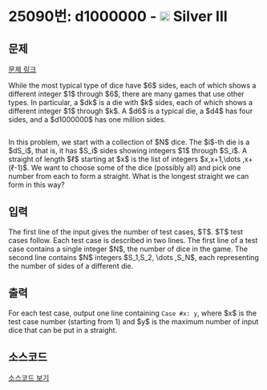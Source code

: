 # 25090번: d1000000 - <img src="https://static.solved.ac/tier_small/8.svg" style="height:20px" /> Silver III

<!-- performance -->

<!-- 문제 제출 후 깃허브에 푸시를 했을 때 제출한 코드의 성능이 입력될 공간입니다.-->

<!-- end -->

## 문제

[문제 링크](https://boj.kr/25090)


<p>While the most typical type of dice have $6$ sides, each of which shows a different integer $1$ through $6$, there are many games that use other types. In particular, a $dk$ is a die with $k$ sides, each of which shows a different integer $1$ through $k$. A $d6$ is a typical die, a $d4$ has four sides, and a $d1000000$ has one million sides.</p>

<p style="text-align: center;"><img alt="" src="https://upload.acmicpc.net/71c9cbbf-a002-47f1-8afa-4843d4be1ca0/-/preview/"></p>

<p>In this problem, we start with a collection of $N$ dice. The $i$-th die is a $dS_i$, that is, it has $S_i$ sides showing integers $1$ through $S_i$. A straight of length $ℓ$ starting at $x$ is the list of integers $x,x+1,\dots ,x+(ℓ-1)$. We want to choose some of the dice (possibly all) and pick one number from each to form a straight. What is the longest straight we can form in this way?</p>



## 입력


<p>The first line of the input gives the number of test cases, $T$. $T$ test cases follow. Each test case is described in two lines. The first line of a test case contains a single integer $N$, the number of dice in the game. The second line contains $N$ integers $S_1,S_2, \dots ,S_N$, each representing the number of sides of a different die.</p>



## 출력


<p>For each test case, output one line containing <code>Case #x: y</code>, where $x$ is the test case number (starting from 1) and $y$ is the maximum number of input dice that can be put in a straight.</p>



## 소스코드

[소스코드 보기](d1000000.py)